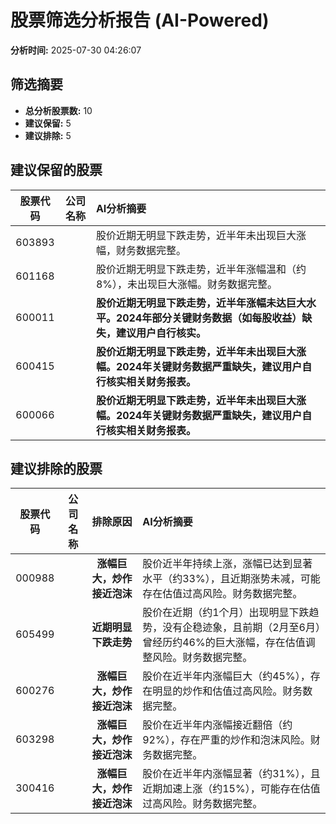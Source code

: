 # 股票筛选分析报告 (AI-Powered)

**分析时间:** 2025-07-30 04:26:07

## 筛选摘要

- **总分析股票数:** 10
- **建议保留:** 5
- **建议排除:** 5

## 建议保留的股票

| 股票代码 | 公司名称 | AI分析摘要 |
|:---:|:---:|:---|
| 603893 |  | 股价近期无明显下跌走势，近半年未出现巨大涨幅，财务数据完整。 |
| 601168 |  | 股价近期无明显下跌走势，近半年涨幅温和（约8%），未出现巨大涨幅。财务数据完整。 |
| 600011 |  | **股价近期无明显下跌走势，近半年涨幅未达巨大水平。2024年部分关键财务数据（如每股收益）缺失，建议用户自行核实。** |
| 600415 |  | **股价近期无明显下跌走势，近半年未出现巨大涨幅。2024年关键财务数据严重缺失，建议用户自行核实相关财务报表。** |
| 600066 |  | **股价近期无明显下跌走势，近半年未出现巨大涨幅。2024年关键财务数据严重缺失，建议用户自行核实相关财务报表。** |

## 建议排除的股票

| 股票代码 | 公司名称 | 排除原因 | AI分析摘要 |
|:---:|:---:|:---:|:---|
| 000988 |  | **涨幅巨大，炒作接近泡沫** | 股价近半年持续上涨，涨幅已达到显著水平（约33%），且近期涨势未减，可能存在估值过高风险。财务数据完整。 |
| 605499 |  | **近期明显下跌走势** | 股价在近期（约1个月）出现明显下跌趋势，没有企稳迹象，且前期（2月至6月）曾经历约46%的巨大涨幅，存在估值调整风险。财务数据完整。 |
| 600276 |  | **涨幅巨大，炒作接近泡沫** | 股价在近半年内涨幅巨大（约45%），存在明显的炒作和估值过高风险。财务数据完整。 |
| 603298 |  | **涨幅巨大，炒作接近泡沫** | 股价在近半年内涨幅接近翻倍（约92%），存在严重的炒作和泡沫风险。财务数据完整。 |
| 300416 |  | **涨幅巨大，炒作接近泡沫** | 股价在近半年内涨幅显著（约31%），且近期加速上涨（约15%），可能存在估值过高风险。财务数据完整。 |
